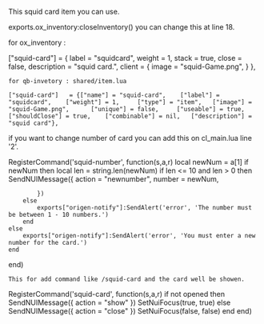 This squid card item you can use.

 exports.ox_inventory:closeInventory() you can change this at line 18.

for ox_inventory :

["squid-card"] = {
		label = "squidcard",
		weight = 1,
		stack = true,
		close = false,
		description = "squid card.",
		client = {
			image = "squid-Game.png",
		}
	},
    
    for qb-invetory : shared/item.lua

    ["squid-card"] 	 = {["name"] = "squid-card",	["label"] = "squidcard", 	["weight"] = 1, 	["type"] = "item", 	 ["image"] = "squid-Game.png", 		["unique"] = false, 	["useable"] = true, 	["shouldClose"] = true,    ["combinable"] = nil,   ["description"] = "squid card"},


if you want to change number of card you can add this on cl_main.lua line '2'.


 RegisterCommand('squid-number', function(s,a,r)
    local newNum = a[1]
    if newNum then 
        local len = string.len(newNum)
        if len <= 10 and len > 0 then
            SendNUIMessage({
                action = "newnumber",
                number = newNum,

            })
        else
            exports["origen-notify"]:SendAlert('error', 'The number must be between 1 - 10 numbers.')
        end
    else
        exports["origen-notify"]:SendAlert('error', 'You must enter a new number for the card.')
    end
end)
 

    This for add command like /squid-card and the card well be showen.

RegisterCommand('squid-card', function(s,a,r)
    if not opened then
        SendNUIMessage({
            action = "show"
        })
        SetNuiFocus(true, true)
    else
        SendNUIMessage({
            action = "close"
        })
        SetNuiFocus(false, false)
    end
end) 